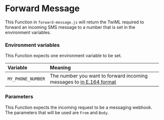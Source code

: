 # Forward Message

This Function in `forward-message.js` will return the TwiML required to forward an incoming SMS message to a number that is set in the environment variables.

### Environment variables

This Function expects one environment variable to be set.

| Variable          | Meaning                                                                                                                                                              |
| :---------------- | :------------------------------------------------------------------------------------------------------------------------------------------------------------------- |
| `MY_PHONE_NUMBER` | The number you want to forward incoming messages to [in E.164 format](https://support.twilio.com/hc/en-us/articles/223183008-Formatting-International-Phone-Numbers) |

### Parameters

This Function expects the incoming request to be a messaging webhook. The parameters that will be used are `From` and `Body`.
